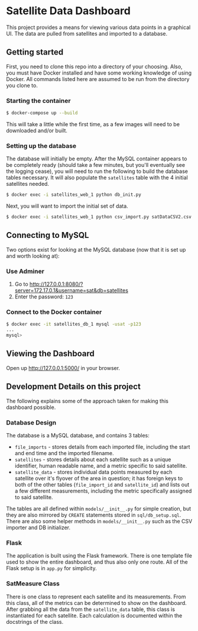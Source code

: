 # Satellite Data Dashboard

This project provides a means for viewing various data points in a graphical UI. The data are pulled from satellites and imported to a database.

## Getting started
First, you need to clone this repo into a directory of your choosing. Also, you must have Docker installed and have some working knowledge of using Docker. All commands listed here are assumed to be run from the directory you clone to.

### Starting the container
```bash
$ docker-compose up --build
```
This will take a little while the first time, as a few images will need to be downloaded and/or built.

### Setting up the database
The database will initially be empty. After the MySQL container appears to be completely ready (should take a few minutes, but you'll eventually see the logging cease), you will need to run the following to build the database tables necessary. It will also populate the `satellites` table with the 4 initial satellites needed.
```bash
$ docker exec -i satellites_web_1 python db_init.py
```
Next, you will want to import the initial set of data.
```bash
$ docker exec -i satellites_web_1 python csv_import.py satDataCSV2.csv
```

## Connecting to MySQL
Two options exist for looking at the MySQL database (now that it is set up and worth looking at):

### Use Adminer
1. Go to http://127.0.0.1:8080/?server=172.17.0.1&username=sat&db=satellites
2. Enter the password: `123`

### Connect to the Docker container
```bash
$ docker exec -it satellites_db_1 mysql -usat -p123
...
mysql>
```

## Viewing the Dashboard
Open up http://127.0.0.1:5000/ in your browser.

## Development Details on this project
The following explains some of the approach taken for making this dashboard possible.

### Database Design
The database is a MySQL database, and contains 3 tables:

* `file_imports` - stores details from each imported file, including the start and end time and the imported filename.
* `satellites` - stores details about each satellite such as a unique identifier, human readable name, and a metric specific to said satellite.
* `satellite_data` - stores individual data points measured by each satellite over it's flyover of the area in question; it has foreign keys to both of the other tables (`file_import_id` and `satellite_id`) and lists out a few different measurements, including the metric specifically assigned to said satellite.

The tables are all defined within `models/__init__.py` for simple creation, but they are also mirrored by `CREATE` statements stored in `sql/db_setup.sql`. There are also some helper methods in `models/__init__.py` such as the CSV importer and DB initializer.

### Flask
The application is built using the Flask framework. There is one template file used to show the entire dashboard, and thus also only one route. All of the Flask setup is in `app.py` for simplicity.

### SatMeasure Class
There is one class to represent each satellite and its measurements. From this class, all of the metrics can be determined to show on the dashboard. After grabbing all the data from the `satellite_data` table, this class is instantiated for each satellite. Each calculation is documented within the docstrings of the class.